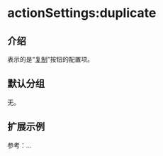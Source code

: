 # actionSettings:duplicate

## 介绍

表示的是“[复制](https://docs-cn.nocobase.com/handbook/action-duplicate)”按钮的配置项。

## 默认分组

无。

## 扩展示例

参考：...
